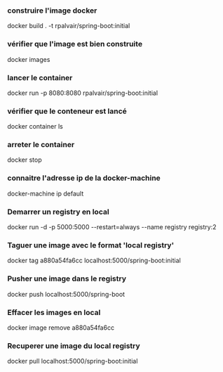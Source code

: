 
### construire l'image docker
docker build . -t rpalvair/spring-boot:initial

### vérifier que l'image est bien construite
docker images

### lancer le container
docker run -p 8080:8080 rpalvair/spring-boot:initial

### vérifier que le conteneur est lancé
docker container ls

### arreter le container
docker stop <id>

### connaitre l'adresse ip de la docker-machine
docker-machine ip default


### Demarrer un registry en local
docker run -d -p 5000:5000 --restart=always --name registry registry:2
 
### Taguer une image avec le format 'local registry'
docker tag a880a54fa6cc localhost:5000/spring-boot:initial

### Pusher une image dans le registry
docker push localhost:5000/spring-boot

### Effacer les images en local
docker image remove a880a54fa6cc

### Recuperer une image du local registry
docker pull localhost:5000/spring-boot:initial
